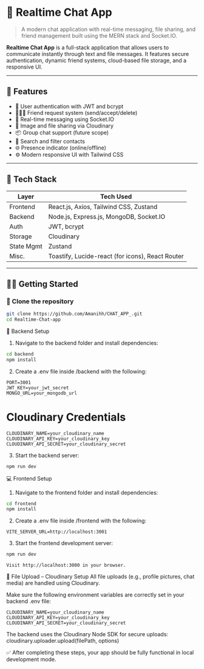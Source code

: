 # 💬 Realtime Chat App

> A modern chat application with real-time messaging, file sharing, and friend management built using the MERN stack and Socket.IO.

**Realtime Chat App** is a full-stack application that allows users to communicate instantly through text and file messages. It features secure authentication, dynamic friend systems, cloud-based file storage, and a responsive UI.

---

## 🚀 Features

- 🔐 User authentication with JWT and bcrypt  
- 🧑‍🤝‍🧑 Friend request system (send/accept/delete)  
- 💬 Real-time messaging using Socket.IO  
- 📁 Image and file sharing via Cloudinary  
- 📦 Group chat support (future scope)  
- 🔎 Search and filter contacts  
- 🌐 Presence indicator (online/offline)  
- ⚙️ Modern responsive UI with Tailwind CSS  

---

## 🧰 Tech Stack

| Layer       | Tech Used                                         |
|-------------|--------------------------------------------------|
| Frontend    | React.js, Axios, Tailwind CSS, Zustand           |
| Backend     | Node.js, Express.js, MongoDB, Socket.IO          |
| Auth        | JWT, bcrypt                                       |
| Storage     | Cloudinary                                        |
| State Mgmt  | Zustand                                           |
| Misc.       | Toastify, Lucide-react (for icons), React Router |

---

## 🧑‍💻 Getting Started

### 📁 Clone the repository

```bash
git clone https://github.com/Amanihh/CHAT_APP_.git
cd Realtime-Chat-app
```

🔧 Backend Setup
1. Navigate to the backend folder and install dependencies:
```bash
cd backend
npm install
```

2. Create a .env file inside /backend with the following:
```env
PORT=3001
JWT_KEY=your_jwt_secret
MONGO_URL=your_mongodb_url
```

# Cloudinary Credentials
```env
CLOUDINARY_NAME=your_cloudinary_name
CLOUDINARY_API_KEY=your_cloudinary_key
CLOUDINARY_API_SECRET=your_cloudinary_secret
```

3. Start the backend server:
```bash
npm run dev
```


💻 Frontend Setup
1. Navigate to the frontend folder and install dependencies:
```bash
cd frontend
npm install
```

2. Create a .env file inside /frontend with the following:
```env
VITE_SERVER_URL=http://localhost:3001
```
3. Start the frontend development server:
```bash
npm run dev
```
```env
Visit http://localhost:3000 in your browser.
```

💾 File Upload – Cloudinary Setup
All file uploads (e.g., profile pictures, chat media) are handled using Cloudinary.

Make sure the following environment variables are correctly set in your backend .env file:
```env
CLOUDINARY_NAME=your_cloudinary_name
CLOUDINARY_API_KEY=your_cloudinary_key
CLOUDINARY_API_SECRET=your_cloudinary_secret
```
The backend uses the Cloudinary Node SDK for secure uploads:
cloudinary.uploader.upload(filePath, options)

✅ After completing these steps, your app should be fully functional in local development mode.


